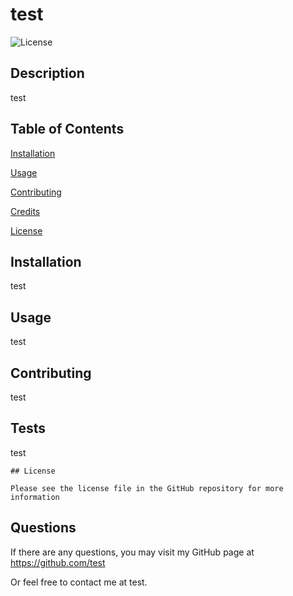 
  
  # test
  ![License](https://img.shields.io/badge/License-MIT-skyblue.svg)

  ## Description

  test

  ## Table of Contents

  [Installation](#installation)

  [Usage](#usage)

  [Contributing](#contributing)

  [Credits](#credits)

  [License](#license)

  ## Installation
  
  test

  ## Usage

  test

  ## Contributing

  test

  ## Tests

  test
  
    ## License
    
    Please see the license file in the GitHub repository for more information
  
  ## Questions

  If there are any questions, you may visit my GitHub page at
  https://github.com/test

  Or feel free to contact me at test.